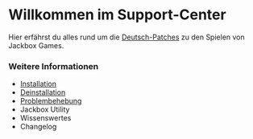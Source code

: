 # Willkommen im Support-Center

Hier erfährst du alles rund um die [Deutsch-Patches](https://jackboxpatch.de) zu den Spielen von Jackbox Games.

### Weitere Informationen

* [Installation](/Installation/JackboxUtility)
* [Deinstallation](/Deinstallation/JackboxUtility)
* [Problembehebung](/Problembehebung/UnvollstaendigeUebersetzung)
* Jackbox Utility
* Wissenswertes
* Changelog